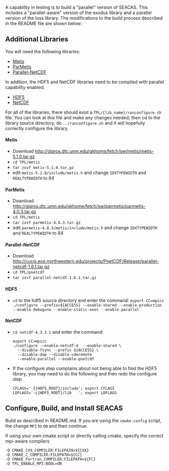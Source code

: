 A capability in testing is to build a "parallel" version of
SEACAS. This includes a "parallel-aware" version of the exodus library
and a parallel version of the Ioss library. The modifications to the
build process described in the README file are shown below:

## Additional Libraries

You will need the following libraries:

* [Metis](#metis)
* [ParMetis](#parmetis)
* [Parallel-NetCDF](#parallel-netcdf)

In addition, the HDF5 and NetCDF libraries need to be compiled with parallel capability enabled.

* [HDF5](#hdf5)
* [NetCDF](#netcdf)

For all of the libraries, there should exist a
`TPL/{lib_name}/runconfigure.sh` file.  You can look at this file and make any changes needed; then cd to the library source directory, do `../runconfigure.sh` and it will hopefully correctly configure the library.

#### Metis

  * Download http://glaros.dtc.umn.edu/gkhome/fetch/sw/metis/metis-5.1.0.tar.gz
  * `cd TPL/metis`
  * `tar zxvf metis-5.1.0.tar.gz`
  *  edit `metis-5.1.0/include/metis.h` and change `IDXTYPEWIDTH`
and `REALTYPEWIDTH` to 64

#### ParMetis

  * Download http://glaros.dtc.umn.edu/gkhome/fetch/sw/parmetis/parmetis-4.0.3.tar.gz
  * `cd TPL/metis`
  * `tar zxvf parmetis-4.0.3.tar.gz`
  * edit `parmetis-4.0.3/metis/include/metis.h` and change `IDXTYPEWIDTH`
and `REALTYPEWIDTH` to 64
  
#### Parallel-NetCDF
  * Download http://cucis.ece.northwestern.edu/projects/PnetCDF/Release/parallel-netcdf-1.6.1.tar.gz
  * `cd TPL/pnetcdf`
  * `tar zxvf parallel-netcdf-1.6.1.tar.gz`

#### HDF5
   * `cd` to the hdf5 source directory and enter the command:
    ```
    export CC=mpicc
    ./configure --prefix=${ACCESS} --enable-shared --enable-production --enable-debug=no --enable-static-exec --enable-parallel
    ```

#### NetCDF
 * `cd netcdf-4.3.3.1` and enter the command:
    ```
    export CC=mpicc
    ./configure --enable-netcdf-4  --enable-shared \
      --disable-fsync --prefix ${ACCESS} \
      --disable-dap --disable-cdmremote 
      --enable-parallel --enable-pnetcdf
    ```

 * If the configure step complains about not being able to find the
   HDF5 library, you may need to do the following and then redo the
   configure step
    ```
    CFLAGS='-I{HDF5_ROOT}/include'; export CFLAGS
    LDFLAGS='-L{HDF5_ROOT}/lib   '; export LDFLAGS
    ```

## Configure, Build, and Install SEACAS
Build as described in README.md.  If you are using the `cmake-config`
script, the change `MPI` to `ON` and then continue.

If using your own cmake script or directly calling cmake, specify the
correct mpi-aware compilers 

```
-D CMAKE_CXX_COMPILER:FILEPATH=${CXX} 
-D CMAKE_C_COMPILER:FILEPATH=${CC} 
-D CMAKE_Fortran_COMPILER:FILEPATH=${FC} 
-D TPL_ENABLE_MPI:BOOL=ON
```

